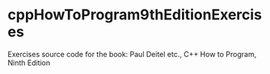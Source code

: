 # cppHowToProgram9thEditionExercises
Exercises source code for the book: Paul Deitel etc., C++ How to Program, Ninth Edition
